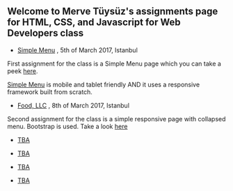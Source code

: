 ﻿## Welcome to Merve Tüysüz's assignments page for HTML, CSS, and Javascript for Web Developers class

- [Simple Menu](https://uckuruslukopera.github.io/fend/mod2/) , 5th of March 2017, Istanbul

First assignment for the class is a Simple Menu page which you can take a peek [here](https://uckuruslukopera.github.io/fend/mod2/).

[Simple Menu](https://uckuruslukopera.github.io/fend/mod2/) is mobile and tablet friendly AND it uses a responsive framework built from scratch. 

- [Food, LLC](#) , 8th of March 2017, Istanbul

Second assignment for the class is a simple responsive page with collapsed menu. Bootstrap is used. Take a look [here](#)

- [TBA](#)

- [TBA](#)

- [TBA](#)

- [TBA](#)





